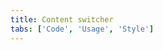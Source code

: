 ```yaml
---
title: Content switcher
tabs: ['Code', 'Usage', 'Style']
---
```



<component
    name="Content switcher"
    component="content-switcher"
    variation="content-switcher"
    experimental="true"
    hasReactVersion="true"
    hasVueVersion="contentswitcher--default"
    >
</component>
<component
    name="Content switcher with icon"
    component="content-switcher"
    variation="content-switcher--with-icon"
    experimental="true"
    hasReactVersion="true"
    hasVueVersion="contentswitcher--default&knob-with%20icon=true"
    >
</component>
<component-docs component="content-switcher" experimental="true"></component-docs>
